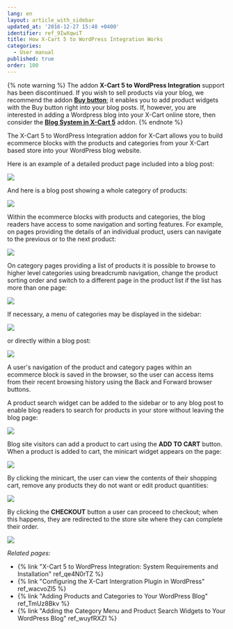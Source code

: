 ```yaml
---
lang: en
layout: article_with_sidebar
updated_at: '2016-12-27 15:48 +0400'
identifier: ref_9IwXqwiT
title: How X-Cart 5 to WordPress Integration Works
categories:
  - User manual
published: true
order: 100
---
```

{% note warning %} 
The addon **X-Cart 5 to WordPress Integration** support has been discontinued. If you wish to sell products via your blog, we recommend the addon **[Buy button](https://market.x-cart.com/addons/buy-button.html "X-Cart 5 to WordPress Integration")**; it enables you to add product widgets with the Buy button right into your blog posts. If, however, you are interested in adding a Wordpress blog into your X-Cart online store, then consider the **[Blog System in X-Cart 5](https://market.x-cart.com/addons/blog-system-in-xcart-5.html "X-Cart 5 to WordPress Integration")** addon. 
{% endnote %}

The X-Cart 5 to WordPress Integration addon for X-Cart allows you to build ecommerce blocks with the products and categories from your X-Cart based store into your WordPress blog website.

Here is an example of a detailed product page included into a blog post:

![]({{site.baseurl}}/attachments/8750580/8719399.png)

And here is a blog post showing a whole category of products:

![]({{site.baseurl}}/attachments/8750580/8719401.png)

Within the ecommerce blocks with products and categories, the blog readers have access to some navigation and sorting features. For example, on pages providing the details of an individual product, users can navigate to the previous or to the next product:

![]({{site.baseurl}}/attachments/8750580/8719402.png)

On category pages providing a list of products it is possible to browse to higher level categories using breadcrumb navigation, change the product sorting order and switch to a different page in the product list if the list has more than one page:

![]({{site.baseurl}}/attachments/8750580/8719403.png)

If necessary, a menu of categories may be displayed in the sidebar:

![]({{site.baseurl}}/attachments/8750580/8719406.png)

or directly within a blog post:

![]({{site.baseurl}}/attachments/8750580/8719404.png)

A user's navigation of the product and category pages within an ecommerce block is saved in the browser, so the user can access items from their recent browsing history using the Back and Forward browser buttons.

A product search widget can be added to the sidebar or to any blog post to enable blog readers to search for products in your store without leaving the blog page:

![]({{site.baseurl}}/attachments/8750580/8719409.png)

Blog site visitors can add a product to cart using the **ADD TO CART** button. When a product is added to cart, the minicart widget appears on the page:

![]({{site.baseurl}}/attachments/8750580/8719400.png)

By clicking the minicart, the user can view the contents of their shopping cart, remove any products they do not want or edit product quantities:

![]({{site.baseurl}}/attachments/8750580/8719410.png)

By clicking the **CHECKOUT** button a user can proceed to checkout; when this happens, they are redirected to the store site where they can complete their order.

![]({{site.baseurl}}/attachments/8750580/8719411.png)

_Related pages:_

*   {% link "X-Cart 5 to WordPress Integration: System Requirements and Installation" ref_qe4N0rTZ %}
*   {% link "Configuring the X-Cart Intergration Plugin in WordPress" ref_wacvoZl5 %}
*   {% link "Adding Products and Categories to Your WordPress Blog" ref_TmUz8Bkv %}
*   {% link "Adding the Category Menu and Product Search Widgets to Your WordPress Blog" ref_wuyfRXZI %}

